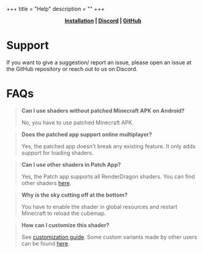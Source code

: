+++
title = "Help"
description = ""
+++

<div style="text-align: center;">

**[Installation](@/guide.md) | [Discord](https://discord.gg/newb-community-844591537430069279) | [GitHub](https://github.com/devendrn/newb-x-mcbe)**

</div>

# Support

If you want to give a suggestion/ report an issue, please open an issue at the GitHub repository or reach out to us on Discord.

# FAQs

> **Can I use shaders without patched Minecraft APK on Android?**
> 
> No, you have to use patched Minecraft APK.

> **Does the patched app support online multiplayer?**
> 
> Yes, the patched app doesn't break any existing feature. It only adds support for loading shaders.

> **Can I use other shaders in Patch App?**
>
> Yes, the Patch app supports all RenderDragon shaders. You can find other shaders [here](https://github.com/DominoKorean/Render-dragon-shader-list).

> **Why is the sky cutting off at the bottom?**
> 
> You have to enable the shader in global resources and restart Minecraft to reload the cubemap.

> **How can I customize this shader?**
> 
> See [customization guide](@/customization.md). Some custom variants made by other users can be found [here](@/variants/_index.md).
